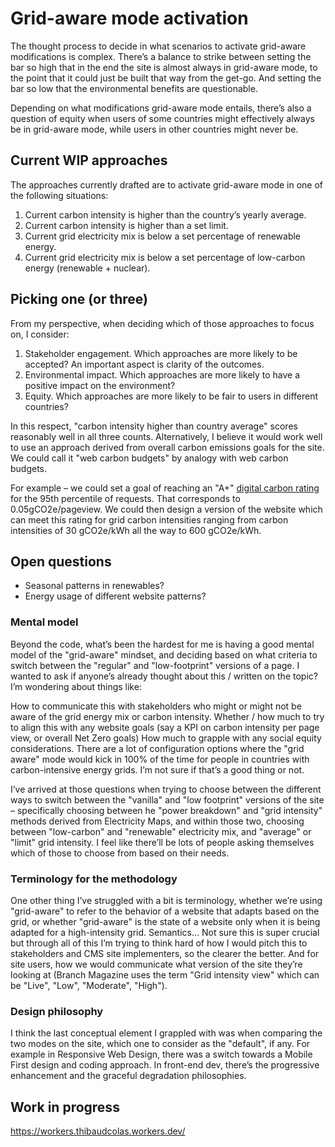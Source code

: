 # Grid-aware mode activation

The thought process to decide in what scenarios to activate grid-aware modifications is complex. There’s a balance to strike between setting the bar so high that in the end the site is almost always in grid-aware mode, to the point that it could just be built that way from the get-go. And setting the bar so low that the environmental benefits are questionable.

Depending on what modifications grid-aware mode entails, there’s also a question of equity when users of some countries might effectively always be in grid-aware mode, while users in other countries might never be.

## Current WIP approaches

The approaches currently drafted are to activate grid-aware mode in one of the following situations:

1. Current carbon intensity is higher than the country’s yearly average.
2. Current carbon intensity is higher than a set limit.
3. Current grid electricity mix is below a set percentage of renewable energy.
4. Current grid electricity mix is below a set percentage of low-carbon energy (renewable + nuclear).

## Picking one (or three)

From my perspective, when deciding which of those approaches to focus on, I consider:

1. Stakeholder engagement. Which approaches are more likely to be accepted? An important aspect is clarity of the outcomes.
2. Environmental impact. Which approaches are more likely to have a positive impact on the environment?
3. Equity. Which approaches are more likely to be fair to users in different countries?

In this respect, "carbon intensity higher than country average" scores reasonably well in all three counts. Alternatively, I believe it would work well to use an approach derived from overall carbon emissions goals for the site. We could call it "web carbon budgets" by analogy with web carbon budgets.

For example – we could set a goal of reaching an "A+" [digital carbon rating](https://sustainablewebdesign.org/digital-carbon-ratings/) for the 95th percentile of requests. That corresponds to 0.05gCO2e/pageview. We could then design a version of the website which can meet this rating for grid carbon intensities ranging from carbon intensities of 30 gCO2e/kWh all the way to 600 gCO2e/kWh.

## Open questions

- Seasonal patterns in renewables?
- Energy usage of different website patterns?

### Mental model

Beyond the code, what’s been the hardest for me is having a good mental model of the "grid-aware" mindset, and deciding based on what criteria to switch between the "regular" and "low-footprint" versions of a page. I wanted to ask if anyone’s already thought about this / written on the topic? I’m wondering about things like:

How to communicate this with stakeholders who might or might not be aware of the grid energy mix or carbon intensity.
Whether / how much to try to align this with any website goals (say a KPI on carbon intensity per page view, or overall Net Zero goals)
How much to grapple with any social equity considerations. There are a lot of configuration options where the "grid aware" mode would kick in 100% of the time for people in countries with carbon-intensive energy grids. I’m not sure if that’s a good thing or not.

I’ve arrived at those questions when trying to choose between the different ways to switch between the "vanilla" and "low footprint" versions of the site – specifically choosing between he "power breakdown" and "grid intensity" methods derived from Electricity Maps, and within those two, choosing between "low-carbon" and "renewable" electricity mix, and "average" or "limit" grid intensity. I feel like there’ll be lots of people asking themselves which of those to choose from based on their needs.

### Terminology for the methodology

One other thing I’ve struggled with a bit is terminology, whether we’re using "grid-aware" to refer to the behavior of a website that adapts based on the grid, or whether "grid-aware" is the state of a website only when it is being adapted for a high-intensity grid. Semantics… Not sure this is super crucial but through all of this I’m trying to think hard of how I would pitch this to stakeholders and CMS site implementers, so the clearer the better. And for site users, how we would communicate what version of the site they’re looking at (Branch Magazine uses the term "Grid intensity view" which can be "Live", "Low", "Moderate", "High").

### Design philosophy

I think the last conceptual element I grappled with was when comparing the two modes on the site, which one to consider as the "default", if any. For example in Responsive Web Design, there was a switch towards a Mobile First design and coding approach. In front-end dev, there’s the progressive enhancement and the graceful degradation philosophies.

## Work in progress

https://workers.thibaudcolas.workers.dev/
